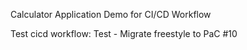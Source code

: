 Calculator Application Demo for CI/CD Workflow

Test cicd workflow:
Test - Migrate freestyle to PaC #10